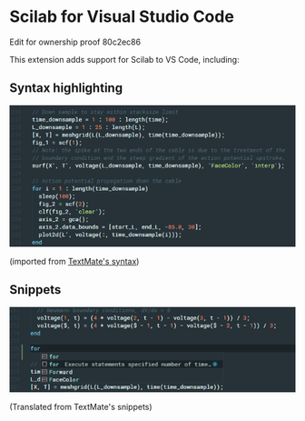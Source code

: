 # Scilab for Visual Studio Code

Edit for ownership proof 80c2ec86

This extension adds support for Scilab to VS Code, including:

## Syntax highlighting
![syntax](https://github.com/mammothb/vscode-scilab/raw/master/images/syntax.png)

(imported from [TextMate's syntax](https://github.com/textmate/scilab.tmbundle))

## Snippets
![snippets](https://github.com/mammothb/vscode-scilab/raw/master/images/snippets.png)

(Translated from TextMate's snippets)
